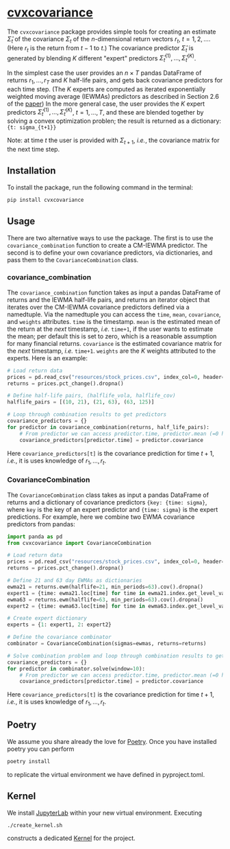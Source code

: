 # [cvxcovariance](http://www.cvxgrp.org/cov_pred_finance)

The `cvxcovariance` package
provides simple tools for creating an estimate $\hat\Sigma_t$ of the covariance $\Sigma_t$ of the $n$-dimensional return vectors $r_t$, $t=1,2,\ldots$. (Here $r_t$ is the return from $t-1$ to $t$.) The covariance predictor $\hat\Sigma_t$ is generated by blending $K$ different "expert" predictors $\hat\Sigma_t^{(1)},\ldots,\hat\Sigma_t^{(K)}$.

In the simplest case the user provides an $n\times T$ pandas DataFrame
of returns $r_1,\ldots,r_T$ and $K$ half-life pairs, and gets back covariance predictors for each time
step. (The $K$ experts are computed as iterated exponentially weighted moving average (IEWMAs) predictors as described in Section 2.6 of the [paper](https://web.stanford.edu/~boyd/papers/pdf/cov_pred_finance.pdf)) In the more general case, the user provides the $K$ expert predictors $\hat\Sigma_t^{(1)},\ldots,\hat\Sigma_t^{(K)}$, $t=1,\ldots,T$, and these are blended together by solving a convex optimization problen; the result is returned as a dictionary: `{t: sigma_{t+1}}`


Note: at time $t$ the user is provided with $\Sigma_{t+1}$,
$\textit{i.e.}$, the covariance matrix for the next time step.

## Installation
To install the package, run the following command in the terminal:

```bash
pip install cvxcovariance
```

## Usage
There are two alternative ways to use the package. The first is to use the
`covariance_combination`
 function to create a CM-IEWMA predictor. The
second is to define your own covariance predictors, via dictionaries, and pass
them to the `CovarianceCombination` class.

### covariance_combination
The `covariance_combination` function takes as input a pandas DataFrame of
returns and the IEWMA half-life pairs, and returns an iterator object that
iterates over the CM-IEWMA covariance predictors defined via a namedtuple. Via the namedtuple you can access the `time`, `mean`, `covariance`, and `weights` attributes. `time` is the timestamp. `mean` is the estimated mean of the return at the $\textit{next}$ timestamp, $\textit{i.e.}$ `time+1`, if the user wants to estimate the mean; per default this is set to zero, which is a reasonable assumption for many financial returns. `covariance` is the estimated covariance matrix for the $\textit{next}$ timestamp, $\textit{i.e.}$ `time+1`. `weights` are the $K$ weights attributed to the experts. Here is an example:
    
```python
# Load return data
prices = pd.read_csv("resources/stock_prices.csv", index_col=0, header=0, parse_dates=True).ffill()
returns = prices.pct_change().dropna()

# Define half-life pairs, (halflife_vola, halflife_cov)
halflife_pairs = [(10, 21), (21, 63), (63, 125)]

# Loop through combination results to get predictors
covariance_predictors = {}
for predictor in covariance_combination(returns, half_life_pairs):
    # From predictor we can access predictor.time, predictor.mean (=0 here), predictor.covariance, and predictor.weights
    covariance_predictors[predictor.time] = predictor.covariance
```
Here `covariance_predictors[t]` is the covariance prediction for time $t+1$, $\textit{i.e.}$, it is uses knowledge of $r_1,\ldots,r_t$.

### CovarianceCombination
The `CovarianceCombination` class takes as input a pandas DataFrame of
returns and a dictionary of covariance predictors `{key: {time:
sigma}`, where `key` is the key of an expert predictor and `{time:
sigma}` is the expert predictions. For example, here we combine two EWMA covariance predictors from pandas:

```python
import panda as pd
from cvxcovariance import CovarianceCombination

# Load return data
prices = pd.read_csv("resources/stock_prices.csv", index_col=0, header=0, parse_dates=True).ffill()
returns = prices.pct_change().dropna()

# Define 21 and 63 day EWMAs as dictionaries
ewma21 = returns.ewm(halflife=21, min_periods=63).cov().dropna()
expert1 = {time: ewma21.loc[time] for time in ewma21.index.get_level_values(0).unique()}
ewma63 = returns.ewm(halflife=63, min_periods=63).cov().dropna()
expert2 = {time: ewma63.loc[time] for time in ewma63.index.get_level_values(0).unique()}

# Create expert dictionary
experts = {1: expert1, 2: expert2}

# Define the covariance combinator 
combinator = CovarianceCombination(sigmas=ewmas, returns=returns)

# Solve combination problem and loop through combination results to get predictors
covariance_predictors = {}
for predictor in combinator.solve(window=10):
    # From predictor we can access predictor.time, predictor.mean (=0 here), predictor.covariance, and predictor.weights
    covariance_predictors[predictor.time] = predictor.covariance
```
Here `covariance_predictors[t]` is the covariance prediction for time $t+1$, $\textit{i.e.}$, it is uses knowledge of $r_1,\ldots,r_t$.

## Poetry

We assume you share already the love for [Poetry](https://python-poetry.org).
Once you have installed poetry you can perform

```bash
poetry install
```

to replicate the virtual environment we have defined in pyproject.toml.

## Kernel

We install [JupyterLab](https://jupyter.org) within your new virtual
environment. Executing

```bash
./create_kernel.sh
```

constructs a dedicated
[Kernel](https://docs.jupyter.org/en/latest/projects/kernels.html) for the
project.


